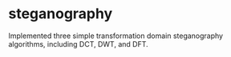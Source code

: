 # steganography
Implemented three simple transformation domain steganography algorithms, including DCT, DWT, and DFT.
